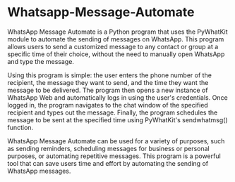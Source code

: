 # Whatsapp-Message-Automate

WhatsApp Message Automate is a Python program that uses the PyWhatKit module to automate the sending of messages on WhatsApp. This program allows users to send a customized message to any contact or group at a specific time of their choice, without the need to manually open WhatsApp and type the message.

Using this program is simple: the user enters the phone number of the recipient, the message they want to send, and the time they want the message to be delivered. The program then opens a new instance of WhatsApp Web and automatically logs in using the user's credentials. Once logged in, the program navigates to the chat window of the specified recipient and types out the message. Finally, the program schedules the message to be sent at the specified time using PyWhatKit's sendwhatmsg() function.

WhatsApp Message Automate can be used for a variety of purposes, such as sending reminders, scheduling messages for business or personal purposes, or automating repetitive messages. This program is a powerful tool that can save users time and effort by automating the sending of WhatsApp messages.
